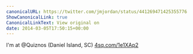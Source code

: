 ```yaml
---
canonicalURL: https://twitter.com/jmjordan/status/441269471425355776
ShowCanonicalLink: true
CanonicalLinkText: View original on
date: 2014-03-05T17:50:15+00:00
---
```

I'm at @Quiznos (Daniel Island, SC) [4sq.com/1e1XAp2](http://4sq.com/1e1XAp2)